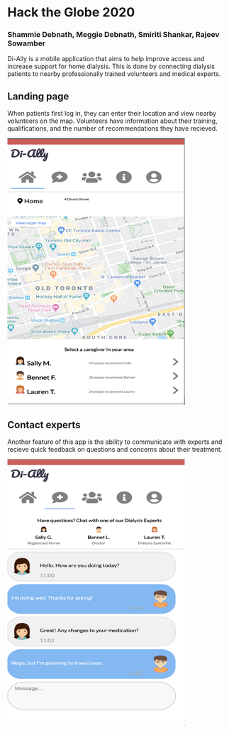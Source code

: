 # Hack the Globe 2020
### Shammie Debnath, Meggie Debnath, Smiriti Shankar, Rajeev Sowamber

Di-Ally is a mobile application that aims to help improve access and increase support for home dialysis. This is done by connecting dialysis patients to nearby professionally trained volunteers and medical experts.

## Landing page

When patients first log in, they can enter their location and view nearby volunteers on the map. Volunteers have information about their training, qualifications, and the number of recommendations they have recieved.

<img src="landing.png" width="400" height="600">


## Contact experts

Another feature of this app is the ability to communicate with experts and recieve quick feedback on questions and concerns about their treatment.

<img src="experts.png" width="400" height="600">

